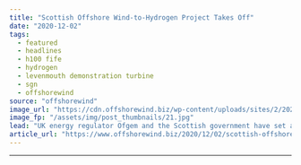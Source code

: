 ```yaml
---
title: "Scottish Offshore Wind-to-Hydrogen Project Takes Off"
date: "2020-12-02"
tags: 
  - featured
  - headlines
  - h100 fife
  - hydrogen
  - levenmouth demonstration turbine
  - sgn
  - offshorewind
source: "offshorewind"
image_url: "https://cdn.offshorewind.biz/wp-content/uploads/sites/2/2020/12/02150002/Scottish-Offshore-Wind-to-Hydrogen-Project-Secures-Funding.jpg"
image_fp: "/assets/img/post_thumbnails/21.jpg"
lead: "UK energy regulator Ofgem and the Scottish government have set aside up to nearly"
article_url: "https://www.offshorewind.biz/2020/12/02/scottish-offshore-wind-to-hydrogen-project-takes-off/"
---
```


---
